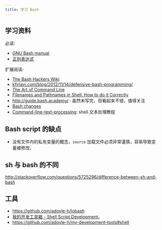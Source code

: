 ```yaml
---
title: 学习 Bash
---
```



## 学习资料

必读:

- [GNU Bash manual](https://www.gnu.org/software/bash/manual/)
- [正则表达式](https://www.gnu.org/software/findutils/manual/html_node/find_html/Regular-Expressions.html)

扩展阅读:

- [The Bash Hackers Wiki](http://wiki.bash-hackers.org/)
- [kfirlavi.com/blog/2012/11/14/defensive-bash-programming/](http://www.kfirlavi.com/blog/2012/11/14/defensive-bash-programming/)
- [The Art of Command Line](https://github.com/jlevy/the-art-of-command-line)
- [Filenames and Pathnames in Shell: How to do it Correctly](https://www.dwheeler.com/essays/filenames-in-shell.html)
- http://guide.bash.academy/ : 虽然未写完，但看起来不错，值得关注
- [Bash changes](http://wiki.bash-hackers.org/scripting/bashchanges)
- [Command-line-text-processing](https://github.com/learnbyexample/Command-line-text-processing): shell 文本处理教程

## Bash script 的缺点

- 没有文件内的私有变量的概念，`source` 加载文件必须非常谨慎，容易导致变量被修改。

## sh 与 bash 的不同

http://stackoverflow.com/questions/5725296/difference-between-sh-and-bash

## 工具

- https://github.com/adoyle-h/lobash
- [我的开发工具箱 - Shell Script Development](https://adoyle.me/my-development-tools/shell-script/)。
- https://github.com/adoyle-h/my-development-tools#shell
